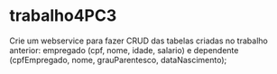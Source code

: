 # trabalho4PC3
Crie um webservice para fazer CRUD das tabelas criadas no trabalho anterior: empregado (cpf, nome, idade, salario) e dependente (cpfEmpregado, nome, grauParentesco, dataNascimento);
